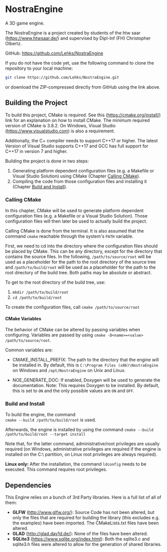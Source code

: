 # NostraEngine
A 3D game engine.

The NostraEngine is a project created by students of the htw saar (https://www.htwsaar.de/) and supervised by
Dipl-Inf (FH) Christopher Olbertz.

GitHub: https://github.com/Lehks/NostraEngine

If you do not have the code yet, use the following command to clone the repository to your local
machine:  
```bash
git clone https://github.com/Lehks/NostraEngine.git
```` 
or download the ZIP-compressed directly from GitHub using the link above.

## Building the Project

To build this project, CMake is required. See this (https://cmake.org/install/) link for an explanation on how
to install CMake. The minimum required version of CMake is 3.8.2.
On Windows, Visual Studio (https://www.visualstudio.com) is also a requirement.

Additionally, the C+ compiler needs to support C\++17 or higher. The latest Version of Visual Studio supports 
C++17 and GCC has full support for C\++17 in version 7 and higher.

Building the project is done in two steps: 
1. Generating platform dependent configuration files (e.g. a Makefile or Visual Studio Solution) using CMake 
   (Chapter [Calling CMake](#Calling-CMake)).
2. Compiling the code from those configuration files and installing it (Chapter 
   [Build and Install](#Build-and-Install)).

### Calling CMake

In this chapter, CMake will be used to generate platform dependent configuration files (e.g. a Makefile or 
a Visual Studio Solution). Those configuration files will then later be used to actually build the project.

Calling CMake is done from the terminal. It is also assumed that the command ```cmake``` reachable through 
the system's ```PATH``` variable.

First, we need to cd into the directory where the configuration files should be placed by CMake. This can be
any directory, except for the directory that contains the source files. In the following, 
```/path/to/source/root``` will be used as a placeholder for the path to the root directory of the source
tree and ```/path/to/build/root``` will be used as a placeholder for the path to the root directory of the
build tree. Both paths may be absolute or abstract.

To get to the root directory of the build tree, use:    
1. ```mkdir /path/to/build/root```
2. ```cd /path/to/build/root```

To create the configuration files, call
```cmake /path/to/source/root```

#### CMake Variables

The behavior of CMake can be altered by passing variables when configuring. Variables are passed by using 
```cmake -D<name>=<value> /path/to/source/root```.

Common variables are:

- CMAKE\_INSTALL\_PREFIX: The path to the directory that the engine will be installed in. By default, this is 
  ```C:\Program Files (x86)\NostraEngine``` on Windows and ```/opt/NostraEngine``` on Unix and Linux.

- NOE\_GENERATE\_DOC: If enabled, Doxygen will be used to generate the documentation. Note: This requires 
  Doxygen to be installed. By default, this is set to ```ON``` and the only possible values are ```ON``` and
  ```OFF```. 

### Build and Install

To build the engine, the command    
```cmake --build /path/to/build/root```
is used.

Afterwards, the engine is installed by using the command
```cmake --build /path/to/build/root --target install```

Note that, for the latter command, administrative/root privileges are usually required (on Windows, 
administrative privileges are required if the engine is installed on the C:\ partition, on Linux root 
privileges are always required).

**Linux only:** After the installation, the command ```ldconfig``` needs to be executed. This command
requires root privileges.

## Dependencies

This Engine relies on a bunch of 3rd Party libraries. Here is a full list of all of them:

- **GLFW** (http://www.glfw.org/): Source Code has not been altered, but only the files that are required for 
  building the library (this excludes e.g. the examples) have been imported. The CMakeLists.txt files have
  been altered.
- **GLAD** (http://glad.dav1d.de/): None of the files have been altered.
- **SQLite3** (https://www.sqlite.org/index.html): Both the sqlite3.c and sqlite3.h files were altered to 
  allow for the generation of shared libraries.
